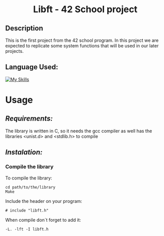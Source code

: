# <center>Libft - 42 School project</center>
## Description
This is the first project from the 42 school program.
In this project we are expected to replicate some system functions that will be used in our later projects.



## Language Used:
[![My Skills](https://skills.thijs.gg/icons?i=c)](https://skills.thijs.gg)



# Usage

## *Requirements:*

The library is written in C, so it needs the gcc compiler as well has the libraries <unist.d> and <stdlib.h> to compile

## *Instalation:*

### Compile the library

To compile the library:

    cd path/to/the/library
    Make

Include the header on your program:

    # include "libft.h"

When compile don´t forget to add it:

    -L. -lft -I libft.h

